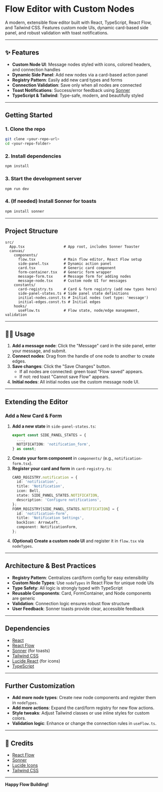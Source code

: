 # Flow Editor with Custom Nodes

A modern, extensible flow editor built with React, TypeScript, React Flow, and Tailwind CSS. Features custom node UIs, dynamic card-based side panel, and robust validation with toast notifications.

---

## ✨ Features

- **Custom Node UI**: Message nodes styled with icons, colored headers, and connection handles
- **Dynamic Side Panel**: Add new nodes via a card-based action panel
- **Registry Pattern**: Easily add new card types and forms
- **Connection Validation**: Save only when all nodes are connected
- **Toast Notifications**: Success/error feedback using [Sonner](https://sonner.emilkowal.ski/)
- **TypeScript & Tailwind**: Type-safe, modern, and beautifully styled

---

## Getting Started

### 1. Clone the repo
```bash
git clone <your-repo-url>
cd <your-repo-folder>
```

### 2. Install dependencies
```bash
npm install
```

### 3. Start the development server
```bash
npm run dev
```

### 4. (If needed) Install Sonner for toasts
```bash
npm install sonner
```

---

## Project Structure

```
src/
  App.tsx                  # App root, includes Sonner Toaster
  canvas/
    components/
      flow.tsx             # Main flow editor, React Flow setup
      side-panel.tsx       # Dynamic action panel
      card.tsx             # Generic card component
      form-container.tsx   # Generic form wrapper
      message-form.tsx     # Message form for adding nodes
      message-node.tsx     # Custom node UI for messages
    constants/
      card-registry.ts     # Card & form registry (add new types here)
      side-panel-states.ts # Side panel state definitions
      initial-nodes.const.ts # Initial nodes (set type: 'message')
      initial-edges.const.ts # Initial edges
    hooks/
      useFlow.ts           # Flow state, node/edge management, validation
```

---

## 🧑‍💻 Usage

1. **Add a message node**: Click the "Message" card in the side panel, enter your message, and submit.
2. **Connect nodes**: Drag from the handle of one node to another to create edges.
3. **Save changes**: Click the "Save Changes" button.
   - If all nodes are connected: green toast "Flow saved" appears.
   - If not: red toast "Cannot save Flow" appears.
4. **Initial nodes**: All initial nodes use the custom message node UI.

---

## Extending the Editor

### Add a New Card & Form
1. **Add a new state** in `side-panel-states.ts`:
   ```ts
   export const SIDE_PANEL_STATES = {
     ...,
     NOTIFICATION: 'notification_form',
   } as const;
   ```
2. **Create your form component** in `components/` (e.g., `notification-form.tsx`).
3. **Register your card and form** in `card-registry.ts`:
   ```ts
   CARD_REGISTRY.notification = {
     id: 'notification',
     title: 'Notification',
     icon: Bell,
     state: SIDE_PANEL_STATES.NOTIFICATION,
     description: 'Configure notifications',
   };
   FORM_REGISTRY[SIDE_PANEL_STATES.NOTIFICATION] = {
     id: 'notification-form',
     title: 'Notification Settings',
     backIcon: ArrowLeft,
     component: NotificationForm,
   };
   ```
4. **(Optional) Create a custom node UI** and register it in `flow.tsx` via `nodeTypes`.

---

## Architecture & Best Practices

- **Registry Pattern**: Centralizes card/form config for easy extensibility
- **Custom Node Types**: Use `nodeTypes` in React Flow for unique node UIs
- **Type Safety**: All logic is strongly typed with TypeScript
- **Reusable Components**: Card, FormContainer, and Node components are generic
- **Validation**: Connection logic ensures robust flow structure
- **User Feedback**: Sonner toasts provide clear, accessible feedback

---

## Dependencies
- [React](https://react.dev/)
- [React Flow](https://reactflow.dev/)
- [Sonner](https://sonner.emilkowal.ski/) (for toasts)
- [Tailwind CSS](https://tailwindcss.com/)
- [Lucide React](https://lucide.dev/) (for icons)
- [TypeScript](https://www.typescriptlang.org/)

---

## Further Customization
- **Add more node types**: Create new node components and register them in `nodeTypes`.
- **Add more actions**: Expand the card/form registry for new flow actions.
- **Style tweaks**: Adjust Tailwind classes or use inline styles for custom colors.
- **Validation logic**: Enhance or change the connection rules in `useFlow.ts`.


---

## 🙏 Credits
- [React Flow](https://reactflow.dev/)
- [Sonner](https://sonner.emilkowal.ski/)
- [Lucide Icons](https://lucide.dev/)
- [Tailwind CSS](https://tailwindcss.com/)

---

**Happy Flow Building!**
